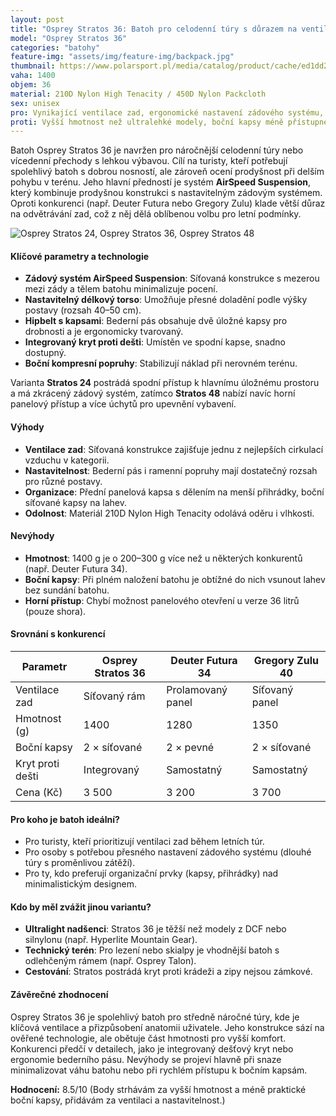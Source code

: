 ```yaml
---
layout: post
title: "Osprey Stratos 36: Batoh pro celodenní túry s důrazem na ventilaci zad"
model: "Osprey Stratos 36"
categories: "batohy"
feature-img: "assets/img/feature-img/backpack.jpg"
thumbnail: https://www.polarsport.pl/media/catalog/product/cache/ed1dd25b44ac74c9dca085c463c89987/p/o/pol_pl_plecak-trekkingowy-meski-osprey-stratos-36-seaweed-matcha-green-76463_2.jpg
vaha: 1400
objem: 36
material: 210D Nylon High Tenacity / 450D Nylon Packcloth
sex: unisex
pro: Vynikající ventilace zad, ergonomické nastavení zádového systému, odolný materiál, praktické organizační prvky.
proti: Vyšší hmotnost než ultralehké modely, boční kapsy méně přístupné při plném naložení.
---
```



Batoh Osprey Stratos 36 je navržen pro náročnější celodenní túry nebo vícedenní přechody s lehkou výbavou. Cílí na turisty, kteří potřebují spolehlivý batoh s dobrou nosností, ale zároveň ocení prodyšnost při delším pohybu v terénu. Jeho hlavní předností je systém **AirSpeed Suspension**, který kombinuje prodyšnou konstrukci s nastavitelným zádovým systémem. Oproti konkurenci (např. Deuter Futura nebo Gregory Zulu) klade větší důraz na odvětrávání zad, což z něj dělá oblíbenou volbu pro letní podmínky.

![Osprey Stratos 24, Osprey Stratos 36, Osprey Stratos 48](https://res.cloudinary.com/dvwv5cne3/image/fetch/w_auto,h_450,c_fill,g_auto,f_auto,q_auto/https://www.polarsport.pl/media/catalog/product/cache/ed1dd25b44ac74c9dca085c463c89987/p/o/pol_pl_plecak-trekkingowy-meski-osprey-stratos-36-seaweed-matcha-green-76463_2.jpg)

#### Klíčové parametry a technologie
- **Zádový systém AirSpeed Suspension**: Síťovaná konstrukce s mezerou mezi zády a tělem batohu minimalizuje pocení. 
- **Nastavitelný délkový torso**: Umožňuje přesné doladění podle výšky postavy (rozsah 40–50 cm).
- **Hipbelt s kapsami**: Bederní pás obsahuje dvě úložné kapsy pro drobnosti a je ergonomicky tvarovaný.
- **Integrovaný kryt proti dešti**: Umístěn ve spodní kapse, snadno dostupný.
- **Boční kompresní popruhy**: Stabilizují náklad při nerovném terénu.

Varianta **Stratos 24** postrádá spodní přístup k hlavnímu úložnému prostoru a má zkrácený zádový systém, zatímco **Stratos 48** nabízí navíc horní panelový přístup a více úchytů pro upevnění vybavení.

#### Výhody
- **Ventilace zad**: Síťovaná konstrukce zajišťuje jednu z nejlepších cirkulací vzduchu v kategorii.
- **Nastavitelnost**: Bederní pás i ramenní popruhy mají dostatečný rozsah pro různé postavy.
- **Organizace**: Přední panelová kapsa s dělením na menší přihrádky, boční síťované kapsy na lahev.
- **Odolnost**: Materiál 210D Nylon High Tenacity odolává oděru i vlhkosti.

#### Nevýhody
- **Hmotnost**: 1400 g je o 200–300 g více než u některých konkurentů (např. Deuter Futura 34).
- **Boční kapsy**: Při plném naložení batohu je obtížné do nich vsunout lahev bez sundání batohu.
- **Horní přístup**: Chybí možnost panelového otevření u verze 36 litrů (pouze shora).

#### Srovnání s konkurencí
| Parametr          | Osprey Stratos 36 | Deuter Futura 34 | Gregory Zulu 40  |
|-------------------|-------------------|------------------|------------------|
| Ventilace zad     | Síťovaný rám     | Prolamovaný panel | Síťovaný panel   |
| Hmotnost (g)      | 1400              | 1280             | 1350             |
| Boční kapsy       | 2 × síťované      | 2 × pevné        | 2 × síťované     |
| Kryt proti dešti  | Integrovaný       | Samostatný       | Samostatný       |
| Cena (Kč)         | 3 500             | 3 200            | 3 700            |

#### Pro koho je batoh ideální?
- Pro turisty, kteří prioritizují ventilaci zad během letních túr.
- Pro osoby s potřebou přesného nastavení zádového systému (dlouhé túry s proměnlivou zátěží).
- Pro ty, kdo preferují organizační prvky (kapsy, přihrádky) nad minimalistickým designem.

#### Kdo by měl zvážit jinou variantu?
- **Ultralight nadšenci**: Stratos 36 je těžší než modely z DCF nebo silnylonu (např. Hyperlite Mountain Gear).
- **Technický terén**: Pro lezení nebo skialpy je vhodnější batoh s odlehčeným rámem (např. Osprey Talon).
- **Cestování**: Stratos postrádá kryt proti krádeži a zipy nejsou zámkové.

#### Závěrečné zhodnocení
Osprey Stratos 36 je spolehlivý batoh pro středně náročné túry, kde je klíčová ventilace a přizpůsobení anatomii uživatele. Jeho konstrukce sází na ověřené technologie, ale obětuje část hmotnosti pro vyšší komfort. Konkurenci předčí v detailech, jako je integrovaný dešťový kryt nebo ergonomie bederního pásu. Nevýhody se projeví hlavně při snaze minimalizovat váhu batohu nebo při rychlém přístupu k bočním kapsám.

**Hodnocení:** 8.5/10 (Body strhávám za vyšší hmotnost a méně praktické boční kapsy, přidávám za ventilaci a nastavitelnost.)
